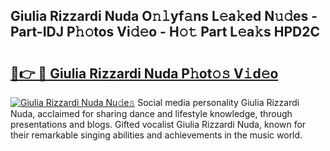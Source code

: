 ## Giulia Rizzardi Nuda O𝚗𝚕yf𝚊ns L𝚎a𝚔ed N𝚞𝚍es - Part-IDJ P𝚑𝚘tos Vi𝚍𝚎o - H𝚘𝚝 Part L𝚎a𝚔s HPD2C

# <h2><a href="http://kfdfjho.oniu.top/?m=Giulia+Rizzardi+Nuda">🔗👉 🔴 Giulia Rizzardi Nuda P𝚑ot𝚘𝚜 V𝚒d𝚎o</a></h2>

[![Giulia Rizzardi Nuda Nu𝚍e𝚜](https://i.imgur.com/0qMVB7G.gif)](http://kfdfjho.oniu.top/?m=Giulia+Rizzardi+Nuda)
Social media personality Giulia Rizzardi Nuda, acclaimed for sharing dance and lifestyle knowledge, through presentations and blogs. Gifted vocalist Giulia Rizzardi Nuda, known for their remarkable singing abilities and achievements in the music world.  
